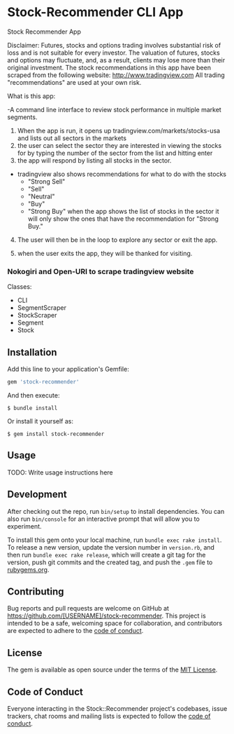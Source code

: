 # Stock-Recommender CLI App

Stock Recommender App

Disclaimer:
Futures, stocks and options trading involves substantial
risk of loss and is not suitable for every investor. The
valuation of futures, stocks and options may fluctuate, and,
as a result, clients may lose more than their original investment. The stock recommendations in this app have been scraped from the
following website: http://www.tradingview.com
All trading "recommendations" are used at your own risk.

What is this app:

-A command line interface to review stock performance in multiple market segments.

1. When the app is run, it opens up tradingview.com/markets/stocks-usa and lists out all sectors in the markets
2. the user can select the sector they are interested in viewing the stocks for by typing the number of the sector from the list and hitting enter
3. the app will respond by listing all stocks in the sector.
  - tradingview also shows recommendations for what to do with the stocks
      - "Strong Sell"
      - "Sell"
      - "Neutral"
      - "Buy"
      - "Strong Buy"
  when the app shows the list of stocks in the sector it will only show the ones that have the recommendation for "Strong Buy."

4. The user will then be in the loop to explore any sector or exit the app.

5. when the user exits the app, they will be thanked for visiting.

### Nokogiri and Open-URI to scrape tradingview website

Classes:
- CLI
- SegmentScraper
- StockScraper
- Segment
- Stock



## Installation

Add this line to your application's Gemfile:

```ruby
gem 'stock-recommender'
```

And then execute:

    $ bundle install

Or install it yourself as:

    $ gem install stock-recommender

## Usage

TODO: Write usage instructions here

## Development

After checking out the repo, run `bin/setup` to install dependencies. You can also run `bin/console` for an interactive prompt that will allow you to experiment.

To install this gem onto your local machine, run `bundle exec rake install`. To release a new version, update the version number in `version.rb`, and then run `bundle exec rake release`, which will create a git tag for the version, push git commits and the created tag, and push the `.gem` file to [rubygems.org](https://rubygems.org).

## Contributing

Bug reports and pull requests are welcome on GitHub at https://github.com/[USERNAME]/stock-recommender. This project is intended to be a safe, welcoming space for collaboration, and contributors are expected to adhere to the [code of conduct](https://github.com/[USERNAME]/stock-recommender/blob/master/CODE_OF_CONDUCT.md).

## License

The gem is available as open source under the terms of the [MIT License](https://opensource.org/licenses/MIT).

## Code of Conduct

Everyone interacting in the Stock::Recommender project's codebases, issue trackers, chat rooms and mailing lists is expected to follow the [code of conduct](https://github.com/[USERNAME]/stock-recommender/blob/master/CODE_OF_CONDUCT.md).
